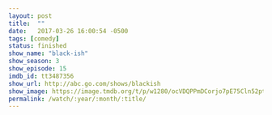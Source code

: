 ```yaml
---
layout: post
title:  ""
date:   2017-03-26 16:00:54 -0500
tags: [comedy]
status: finished
show_name: "black-ish"
show_season: 3
show_episode: 15
imdb_id: tt3487356
show_url: http://abc.go.com/shows/blackish
show_image: https://image.tmdb.org/t/p/w1280/ocVDQPPmDCorjo7pE75Cln52ptx.jpg
permalink: /watch/:year/:month/:title/
---
```

